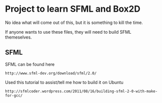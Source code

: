 # Project to learn SFML and Box2D

No idea what will come out of this, but it is something to kill the time.

If anyone wants to use these files, they will need to build SFML themeselves.

## SFML
SFML can be found here
```
http://www.sfml-dev.org/download/sfml/2.0/
```

Used this tutorial to assist/tell me how to build it on Ubuntu
```
http://sfmlcoder.wordpress.com/2011/08/16/building-sfml-2-0-with-make-for-gcc/
```